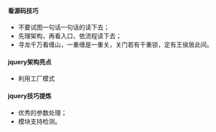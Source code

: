 #### 看源码技巧
* 不要试图一句话一句话的读下去；
* 先理架构，再看入口，依流程读下去；
* 寻龙千万看缠山，一重缠是一重关，关门若有千重锁，定有王侯居此间。
#### jquery架构亮点
* 利用工厂模式
#### jquery技巧提炼
* 优秀的参数处理；
* 模块支持检测。
####